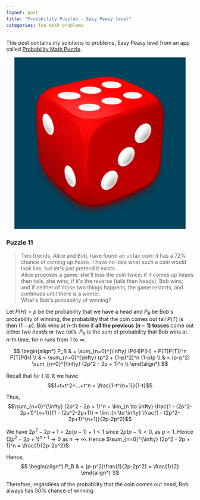 ```yaml
---
layout: post
title: "Probability Puzzles - Easy Peasy level"
categories: fun math problems
---
```

This post contains my solutions to problems, Easy Peasy level from an app called [Probability Math Puzzle](https://play.google.com/store/apps/details?id=atorch.statspuzzles&pli=1).

<p align="center">
  <img width="460" height="460" src="images/probability_puzzles.png">
</p>

### **Puzzle 11**
> Two friends, Alice and Bob, have found an unfair coin: it has a $72\%$ chance of coming up heads. I have no idea what such a coin would look like, but let\'s just pretend it exists. \
Alice proposes a game: she\'ll toss the coin twice; if it comes up heads then tails, she wins; if it\'s the reverse (tails then heads), Bob wins; and if neither of those two things happens, the game restarts, and continues until there is a winner. \
What\'s Bob\'s probability of winning?

Let $P(H) = p$ be the probability that we have a head and $P_B$ be Bob's probability of winning, the probability that the coin comes out tail $P(T)$ is then $(1-p)$. Bob wins at $n$-th time if **all the previous $(n-1)$ tosses** come out either two $heads$ or two $tails$. $P_B$ is the sum of probability that Bob wins at $n$-th time, for $n$ runs from $1$ to $\infty$.

$$
\begin{align*}
    P_B & = \sum_{n=0}^{\infty} (P(H)P(H) + P(T)P(T))^n P(T)P(H) \\
    & = \sum_{n=0}^{\infty} (p^2 + (1-p)^2)^n (1-p)p \\
    & = (p-p^2) \sum_{n=0}^{\infty} (2p^2 - 2p + 1)^n \\
\end{align*}
$$

Recall that for $t \in \mathbb{R}$ we have:
$$1+t+t^2+...+t^n = \frac{1-t^{n+1}}{1-t}$$

Thus,
$$\sum_{n=0}^{\infty} (2p^2 - 2p + 1)^n = \lim_{n \to \infty} \frac{1 - (2p^2-2p+1)^{n+1}}{1 - (2p^2-2p+1)} = \lim_{n \to \infty} \frac{1 - (2p^2-2p+1)^{n+1}}{2p-2p^2}$$

We have $2p^2-2p+1 = 2p(p-1)+1 < 1$ since $2p(p-1) < 0$, as $p<1$. Hence $(2p^2-2p+1)^{n+1} \to 0$ as $n \to \infty$. Hence $\sum_{n=0}^{\infty} (2p^2 - 2p + 1)^n = \frac{1}{2p-2p^2}$.

Hence,
$$
\begin{align*}
    P_B & = (p-p^2)\frac{1}{2p-2p^2} = \frac{1}{2}
\end{align*}
$$

Therefore, regardless of the probability that the coin comes out head, Bob always has $50\%$ chance of winning.